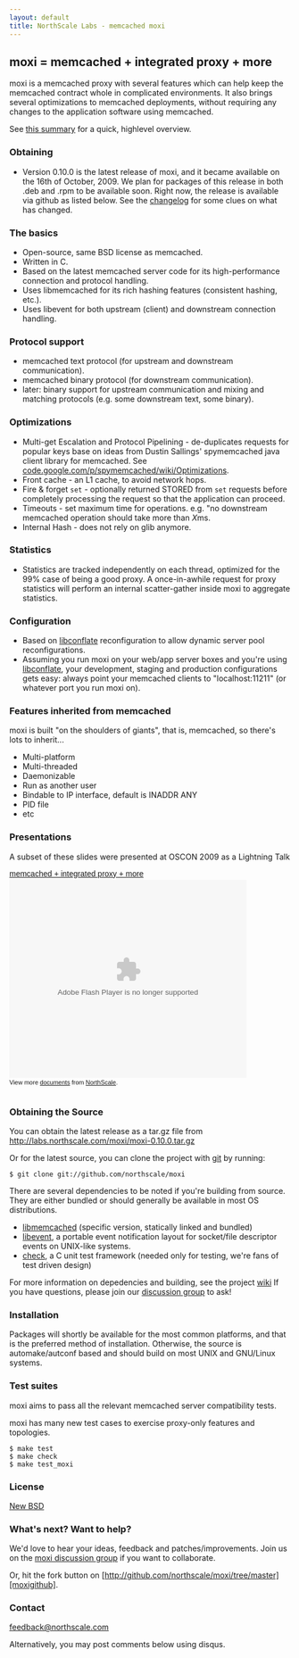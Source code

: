 ```yaml
---
layout: default
title: NorthScale Labs - memcached moxi
---
```


## moxi = memcached + integrated proxy + more

moxi is a memcached proxy with several features which can help keep
the memcached contract whole in complicated environments.  It also
brings several optimizations to memcached deployments, without
requiring any changes to the application software using memcached.

See [this summary][summarypdf] for a quick, highlevel overview.

### Obtaining

* Version 0.10.0 is the latest release of moxi, and it became available
  on the 16th of October, 2009.  We plan for packages of this release in
  both .deb and .rpm to be available soon.  Right now, the release is
  available via github as listed below.  See the [changelog][changelog]
  for some clues on what has changed.

### The basics

* Open-source, same BSD license as memcached.
* Written in C.
* Based on the latest memcached server code for its high-performance
  connection and protocol handling.
* Uses libmemcached for its rich hashing features (consistent hashing,
  etc.).
* Uses libevent for both upstream (client) and downstream connection
  handling.

### Protocol support

* memcached text protocol (for upstream and downstream communication).
* memcached binary protocol (for downstream communication).
* later: binary support for upstream communication and mixing and
  matching protocols (e.g. some downstream text, some binary).

### Optimizations

* Multi-get Escalation and Protocol Pipelining - de-duplicates
  requests for popular keys base on ideas from Dustin Sallings'
  spymemcached java client library for memcached.  See
  [code.google.com/p/spymemcached/wiki/Optimizations][spyopt].
* Front cache - an L1 cache, to avoid network hops.
* Fire & forget `set` - optionally returned STORED from `set` requests
  before completely processing the request so that the application can
  proceed.
* Timeouts - set maximum time for operations. e.g. "no
  downstream memcached operation should take more than *X*ms.
* Internal Hash - does not rely on glib anymore.

### Statistics

* Statistics are tracked independently on each thread, optimized for the
  99% case of being a good proxy. A once-in-awhile request for proxy
  statistics will perform an internal scatter-gather inside moxi to
  aggregate statistics.

### Configuration

* Based on [libconflate][lconfl] reconfiguration to allow dynamic
  server pool reconfigurations.
* Assuming you run moxi on your web/app server boxes and you're using
  [libconflate][lconfl], your development, staging and production
  configurations gets easy: always point your memcached clients to
  "localhost:11211" (or whatever port you run moxi on).

### Features inherited from memcached

moxi is built "on the shoulders of giants", that is, memcached, so
there's lots to inherit...

* Multi-platform
* Multi-threaded
* Daemonizable
* Run as another user
* Bindable to IP interface, default is INADDR ANY
* PID file
* etc

### Presentations

A subset of these slides were presented at OSCON 2009 as a Lightning
Talk

<div style="width:425px; text-align:left;" id="__ss_1747476">
<a style="font:14px Helvetica,Arial,Sans-serif; display:block;margin:12px 0 3px 0;text-decoration:underline;"
href="http://www.slideshare.net/northscale/moxi-memcached-proxy"
title="moxi - memcached + integrated proxy + more">memcached + integrated
proxy + more</a><object style="margin:0px" width="425" height="355">
<param name="movie" value="http://static.slidesharecdn.com/swf/ssplayer2.swf?doc=moxiabout-090721035815-phpapp02&stripped_title=moxi-memcached-proxy" /><param name="allowFullScreen" value="true"/><param name="allowScriptAccess" value="always"/><embed src="http://static.slidesharecdn.com/swf/ssplayer2.swf?doc=moxiabout-090721035815-phpapp02&stripped_title=moxi-memcached-proxy" type="application/x-shockwave-flash" allowscriptaccess="always" allowfullscreen="true" width="425" height="355"></embed></object>
<div style="font-size:11px;font-family:tahoma,arial;height:26px;padding-top:2px;">View more <a style="text-decoration:underline;" href="http://www.slideshare.net/">documents</a> from <a style="text-decoration:underline;" href="http://www.slideshare.net/northscale">NorthScale</a>.</div>
</div>

### Obtaining the Source

You can obtain the latest release as a tar.gz file from <a href="http://labs.northscale.com/moxi/moxi-0.10.0.tar.gz">http://labs.northscale.com/moxi/moxi-0.10.0.tar.gz</a>

Or for the latest source, you can clone the project with [git][git]
by running:

    $ git clone git://github.com/northscale/moxi

There are several dependencies to be noted if you're building from
source.  They are either bundled or should generally be available in
most OS distributions.

* [libmemcached][libmemcached] (specific version, statically linked
  and bundled)
* [libevent][libevent], a portable event notification layout for
  socket/file descriptor events on UNIX-like systems.
* [check][check], a C unit test framework (needed only for testing,
  we're fans of test driven design)

For more information on depedencies and building, see the project
[wiki][wiki] If you have questions, please join our [discussion
group][group] to ask!

### Installation

Packages will shortly be available for the most common platforms, and
that is the preferred method of installation.  Otherwise, the source
is automake/autconf based and should build on most UNIX and GNU/Linux
systems.

### Test suites

moxi aims to pass all the relevant memcached server compatibility
tests.

moxi has many new test cases to exercise proxy-only features and
topologies.

    $ make test
    $ make check
    $ make test_moxi

### License

[New BSD][license]

### What's next?  Want to help?

We'd love to hear your ideas, feedback and patches/improvements.  Join
us on the [moxi discussion group][group] if you want to collaborate.

Or, hit the fork button on
[http://github.com/northscale/moxi/tree/master][moxigithub].

### Contact

[feedback@northscale.com][feedback]

Alternatively, you may post comments below using disqus.

[summarypdf]: moxi_information_7.17.09.pdf
[changelog]: changelog.html
[spyopt]: http://code.google.com/p/spymemcached/wiki/Optimizations
[group]: http://groups.google.com/group/moxi
[libevent]: http://monkey.org/~provos/libevent/
[lconfl]: http://labs.northscale.com/libconflate/
[check]: http://check.sourceforge.net/
[libmemcached]: http://tangent.org/552/libmemcached.html
[wiki]: http://wiki.github.com/northscale/moxi
[git]: http://git-scm.com/
[moxigithub]: http://github.com/northscale/moxi/tree/master
[feedback]: feedback@northscale.com
[license]: http://www.opensource.org/licenses/bsd-license.php
